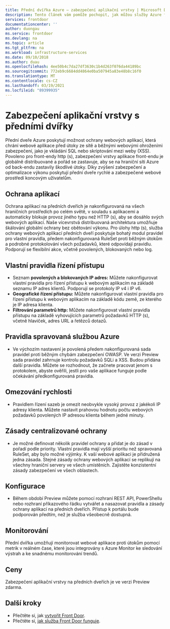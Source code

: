 ```yaml
---
title: Přední dvířka Azure – zabezpečení aplikační vrstvy | Microsoft Docs
description: Tento článek vám pomůže pochopit, jak můžou služby Azure front-endu chránit a zabezpečovat back-endy vaší aplikace.
services: frontdoor
documentationcenter: ''
author: duongau
ms.service: frontdoor
ms.devlang: na
ms.topic: article
ms.tgt_pltfrm: na
ms.workload: infrastructure-services
ms.date: 09/10/2018
ms.author: duau
ms.openlocfilehash: 4ee50b4c7da27df3630c1b4d263f076da44189bc
ms.sourcegitcommit: 772eb9c6684dd4864e0ba507945a83e48b8c16f0
ms.translationtype: MT
ms.contentlocale: cs-CZ
ms.lasthandoff: 03/19/2021
ms.locfileid: "89399935"
---
```

# <a name="application-layer-security-with-front-door"></a>Zabezpečení aplikační vrstvy s předními dvířky
Přední dveře Azure poskytují možnost ochrany webových aplikací, která chrání webové aplikace před útoky ze sítě a běžnými webovými ohroženími zabezpečení, jako je vkládání SQL nebo skriptování mezi weby (XSS). Povoleno pro front-endy http (s), zabezpečení vrstvy aplikace front-endu je globálně distribuované a pořád se zastavuje, aby se na hraniční síti Azure od back-endu zastavily škodlivé útoky. Díky zvýšení zabezpečení a optimalizace výkonu poskytují přední dveře rychlé a zabezpečené webové prostředí koncovým uživatelům.

## <a name="application-protection"></a>Ochrana aplikací
Ochrana aplikací na předních dveřích je nakonfigurovaná na všech hraničních prostředích po celém světě, v souladu s aplikacemi a automaticky blokuje provoz jiného typu než HTTP (s), aby se dosáhlo svých webových aplikací. Naše vícevrstvá distribuovaná architektura umožňuje škálování globální ochrany bez obětování výkonu. Pro úlohy http (s), služba ochrany webových aplikací předních dveří poskytuje bohatý modul pravidel pro vlastní pravidla, předem nakonfigurovaná RuleSet proti běžným útokům a podrobné protokolování všech požadavků, které odpovídají pravidlu. Podporují se flexibilní akce, včetně povolených, blokovaných nebo log.

## <a name="custom-access-control-rules"></a>Vlastní pravidla řízení přístupu
- Seznam **povolených a blokovaných IP adres:** Můžete nakonfigurovat vlastní pravidla pro řízení přístupu k webovým aplikacím na základě seznamu IP adres klientů. Podporují se protokoly IP v4 i IP v6.
- **Geografické řízení přístupu:** Můžete nakonfigurovat vlastní pravidla pro řízení přístupu k webovým aplikacím na základě kódu země, ze kterého je IP adresa klienta.
- **Filtrování parametrů http:** Můžete nakonfigurovat vlastní pravidla přístupu na základě vyhovujících parametrů požadavků HTTP (s), včetně hlaviček, adres URL a řetězců dotazů.

## <a name="azure-managed-rules"></a>Pravidla spravovaná službou Azure
- Ve výchozím nastavení je povolená předem nakonfigurovaná sada pravidel proti běžným chybám zabezpečení OWASP. Ve verzi Preview sada pravidel zahrnuje kontrolu požadavků SQLi a XSS. Budou přidána další pravidla. Můžete se rozhodnout, že začnete pracovat jenom s protokolem, abyste ověřili, jestli pro vaše aplikace funguje podle očekávání předkonfigurovaná pravidla. 

## <a name="rate-limiting"></a>Omezování rychlosti
- Pravidlem řízení sazeb je omezit neobvykle vysoký provoz z jakékoli IP adresy klienta.  Můžete nastavit prahovou hodnotu počtu webových požadavků povolených IP adresou klienta během jedné minuty.

## <a name="centralized-protection-policy"></a>Zásady centralizované ochrany
- Je možné definovat několik pravidel ochrany a přidat je do zásad v pořadí podle priority. Vlastní pravidla mají vyšší prioritu než spravovaná RuleSet, aby bylo možné výjimky. K vaší webové aplikaci je přidružená jedna zásada.  Stejné zásady ochrany webových aplikací se replikují na všechny hraniční servery ve všech umístěních. Zajistěte konzistentní zásady zabezpečení ve všech oblastech.

## <a name="configuration"></a>Konfigurace
- Během období Preview můžete pomocí rozhraní REST API, PowerShellu nebo rozhraní příkazového řádku vytvářet a nasazovat pravidla a zásady ochrany aplikací na předních dveřích. Přístup k portálu bude podporován předtím, než je služba všeobecně dostupná. 


## <a name="monitoring"></a>Monitorování
Přední dvířka umožňují monitorovat webové aplikace proti útokům pomocí metrik v reálném čase, které jsou integrovány s Azure Monitor ke sledování výstrah a ke snadnému monitorování trendů.

## <a name="pricing"></a>Ceny
Zabezpečení aplikační vrstvy na předních dveřích je ve verzi Preview zdarma.


## <a name="next-steps"></a>Další kroky

- Přečtěte si, jak [vytvořit Front Door](quickstart-create-front-door.md).
- Přečtěte si, [jak služba Front Door funguje](front-door-routing-architecture.md).
